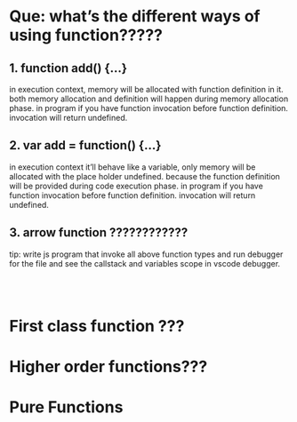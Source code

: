 # Que: what’s the different ways of using function?????

## 1. function add() {…}  

in execution context, memory will be allocated with function definition in it. both memory allocation and definition will happen during memory allocation phase.
in program if you have function invocation before function definition. invocation will return undefined.

## 2. var add = function() {…} 

in execution context it’ll behave like a variable, only memory will be allocated with the place holder undefined. because the function definition will be provided during code execution phase. 
in program if you have function invocation before function definition. invocation will return undefined.

## 3. arrow function ????????????
tip: write js program that invoke all above function types and run debugger for the file and see the callstack and variables scope in vscode debugger.



<br/>


<br/>



# First class function ???
# Higher order functions???
# Pure Functions
